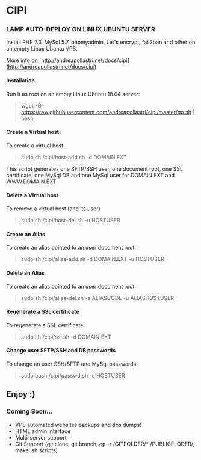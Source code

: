 # CIPI
### LAMP AUTO-DEPLOY ON LINUX UBUNTU SERVER
Install PHP 7.3, MySql 5.7, phpmyadmin, Let's encrypt, fail2ban and other on an empty Linux Ubuntu VPS.

More info on [http://andreapollastri.net/docs/cipi](http://andreapollastri.net/docs/cipi)

#### Installation
Run it as root on an empty Linux Ubuntu 18.04 server:
> wget -O - https://raw.githubusercontent.com/andreapollastri/cipi/master/go.sh | bash

#### Create a Virtual host
To create a virtual host:
> sudo sh /cipi/host-add.sh -d DOMAIN.EXT

This script generates one SFTP/SSH user, one document root, one SSL certificate, one MySql DB and one MySql user for DOMAIN.EXT and WWW.DOMAIN.EXT

#### Delete a Virtual host
To remove a virtual host (and its user)
> sudo sh /cipi/host-del.sh -u HOSTUSER

#### Create an Alias
To create an alias pointed to an user document root:
> sudo sh /cipi/alias-add.sh -d DOMAIN.EXT -u HOSTUSER

#### Delete an Alias
To create an alias pointed to an user document root:
> sudo sh /cipi/alias-del.sh -a ALIASCODE -u ALIASHOSTUSER

#### Regenerate a SSL certificate
To regenerate a SSL certificate:
> sudo sh /cipi/ssl.sh -d DOMAIN.EXT

#### Change user SFTP/SSH and DB passwords
To change an user SSH/SFTP and MySql passwords:
> sudo bash /cipi/passwd.sh -u HOSTUSER

## Enjoy :)

### Coming Soon...
- VPS automated websites backups and dbs dumps!
- HTML admin interface
- Multi-server support
- Git Support (git clone, git branch, cp -r /GITFOLDER/* /PUBLICFLODER/, make .sh scripts)
